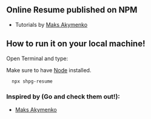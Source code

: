 ## Online Resume published on NPM

- Tutorials by [Maks Akymenko](https://css-tricks.com/how-to-build-your-resume-on-npm/)
## How to run it on your local machine!

Open Terminal and type:

Make sure to have [Node](https://www.npmjs.com/get-npm) installed.

```
  npx shpg-resume
```

### Inspired by (Go and check them out!):
- [Maks Akymenko](https://github.com/maximakymenko/maks-npm-resume)

